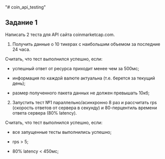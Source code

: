 "# coin_api_testing" 
## Задание 1

Написать 2 теста для API сайта coinmarketcap.com.

1. Получить данные о 10 тикерах с наибольшим объемом за последние 24 часа.

Считать, что тест выполнился успешно, если:

* успешный ответ от ресурса приходит менее чем за 500мс;

* информация по каждой валюте актуальна (т.е. берется за текущий день);

* размер полученного пакета данных не должен превышать 10кб;


2. Запустить тест №1 параллельно/асинхронно 8 раз и рассчитать rps (скорость ответов от сервера в секунду) и 80-перцентиль времени ответа сервера (80% latency).

Считать, что тест выполнился успешно, если:

* все запущенные тесты выполнились успешно;

* rps > 5;

* 80% latency < 450мс;
